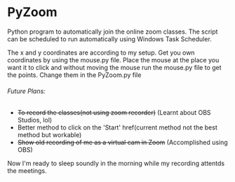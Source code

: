 # PyZoom

Python program to automatically join the online zoom classes. The script can be scheduled to run automatically using Windows Task Scheduler.

The x and y coordinates are according to my setup. Get you own coordinates by using the mouse.py file.
Place the mouse at the place you want it to click and without moving the mouse run the mouse.py file to get the points. 
Change them in the PyZoom.py file

###### Future Plans:

* ~~To record the classes(not using zoom recorder)~~ (Learnt about OBS Studios, lol)
* Better method to click on the 'Start' href(current method not the best method but workable)
* ~~Show old recording of me as a virtual cam in Zoom~~ (Accomplished using OBS)

Now I'm ready to sleep soundly in the morning while my recording attentds the meetings.


